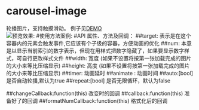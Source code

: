 # carousel-image
轮播图片，支持触摸滑动。
例子见[DEMO](http://www.lovewebgames.com/jsmodule/carousel-image.html)  
![预览效果:](http://www.lovewebgames.com/jsmodule/images/ui/carousel-image.png "点击预览效果")
#使用方法案例:
	<script type="text/javascript" src="../src/zepto.js"></script>
	<script type="text/javascript" src="../src/carousel-image.js"></script>
	<script>
	$('.carousel-image').CarouselImage({
		num :$('.carousel-num')
	});
	</script>
##或者requirejs：
	<div class="carousel-image">
		<div>
			<a>
				<img src="http://ott.wansecheng.com/weidian/wdgoods/1430073193462.jpg"/>
			</a>
			<a>
				<img src="http://ott.wansecheng.com/weidian/wdgoods/1430073252953.png"/>
			</a>
			<a>
				<img src="http://ott.wansecheng.com/weidian/wdgoods/1430073111420.jpg"/>
			</a>
		</div>
		<div class="carousel-num">
		</div>
	</div>
	<script type="text/javascript" src="../src/zepto.js"></script>
	<script type="text/javascript" src="../src/require.js"></script>
	<script>
	requirejs.config({
		//By default load any module IDs from js/lib
		baseUrl: '../src',
		paths: {
			$: 'zepto'
		}
	});
	require(['carousel-image','$'], function(CarouselImage,$) {
		var cs = new CarouselImage();
		cs.init({
			target:$('.carousel-image'),
			num:$('.carousel-num')
		});
	});
	</script>
#API 属性、方法及回调：
##target:
	表示是在这个容器内的元素会触发事件,它应该有个子级的容器，方便动画的优化
##num:
	本意是以显示当前索引的数字表示，但现在用样式把数字隐藏了，如果要显示数字样式，可自行更改样式文件
##width:
	宽度  (如果不设置将按第一张加载完成的图片的大小来等比压缩显示)
##height:
	高度 (如果不设置将按第一张加载完成的图片的大小来等比压缩显示)
##timer:
	动画延时
##animate :
	动画时间
##auto:[bool]
	是否自动轮播,默认为true
##repeat:[bool]
	是否无限循环，默认为false

##changeCallback:function(this)
	改变时的回调
##callback:function(this)
	准备好了的回调
##formatNumCallback:function(this)
	格式化后的回调